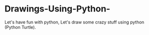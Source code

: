 # Drawings-Using-Python-
Let's have fun with python, Let's draw some crazy stuff using python (Python Turtle).
